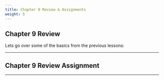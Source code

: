 ```yaml
---
title: Chapter 9 Review & Assignments
weight: 5
---
```

## Chapter 9 Review

Lets go over some of the basics from the previous lessons:


---

## Chapter 9 Review Assignment

---
